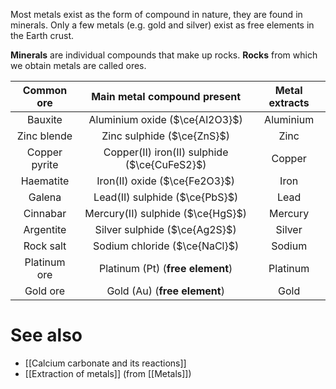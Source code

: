Most metals exist as the form of compound in nature, they are found in <span class="hi-green">minerals</span>. Only a few metals (e.g. gold and silver) exist as free elements in the Earth crust.

**Minerals** are individual compounds that make up rocks. **Rocks** from which we obtain metals are called ores.

|  Common ore   |         Main metal compound present          | Metal extracts |
| :-----------: | :------------------------------------------: | :------------: |
|    Bauxite    |        Aluminium oxide ($\ce{Al2O3}$)        |   Aluminium    |
|  Zinc blende  |          Zinc sulphide ($\ce{ZnS}$)          |      Zinc      |
| Copper pyrite | Copper(II) iron(II) sulphide ($\ce{CuFeS2}$) |     Copper     |
|   Haematite   |        Iron(II) oxide ($\ce{Fe2O3}$)         |      Iron      |
|    Galena     |        Lead(II) sulphide ($\ce{PbS}$)        |      Lead      |
|   Cinnabar    |      Mercury(II) sulphide ($\ce{HgS}$)       |    Mercury     |
|   Argentite   |        Silver sulphide ($\ce{Ag2S}$)         |     Silver     |
|   Rock salt   |        Sodium chloride ($\ce{NaCl}$)         |     Sodium     |
| Platinum ore  |       Platinum (Pt) (**free element**)       |    Platinum    |
|   Gold ore    |         Gold (Au) (**free element**)         |      Gold      |
# See also
- [[Calcium carbonate and its reactions]]
- [[Extraction of metals]] (from [[Metals]])
